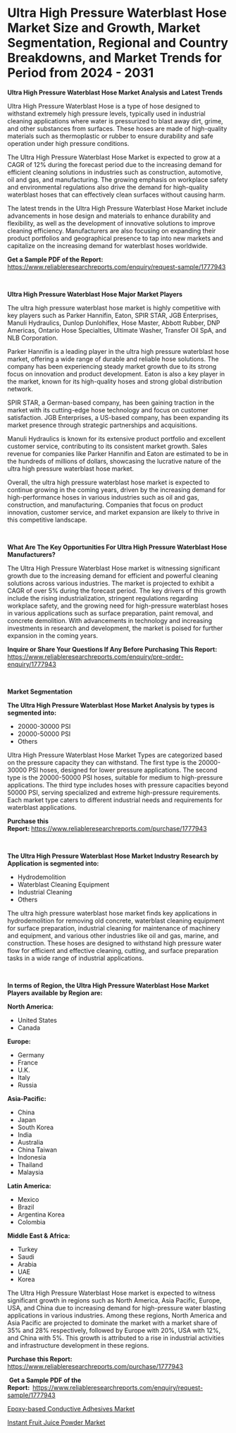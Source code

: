<p><h1>Ultra High Pressure Waterblast Hose Market Size and Growth, Market Segmentation, Regional and Country Breakdowns, and Market Trends for Period from 2024 -  2031</h1></p><p><strong>Ultra High Pressure Waterblast Hose Market Analysis and Latest Trends</strong></p>
<p><p>Ultra High Pressure Waterblast Hose is a type of hose designed to withstand extremely high pressure levels, typically used in industrial cleaning applications where water is pressurized to blast away dirt, grime, and other substances from surfaces. These hoses are made of high-quality materials such as thermoplastic or rubber to ensure durability and safe operation under high pressure conditions.</p><p>The Ultra High Pressure Waterblast Hose Market is expected to grow at a CAGR of 12% during the forecast period due to the increasing demand for efficient cleaning solutions in industries such as construction, automotive, oil and gas, and manufacturing. The growing emphasis on workplace safety and environmental regulations also drive the demand for high-quality waterblast hoses that can effectively clean surfaces without causing harm.</p><p>The latest trends in the Ultra High Pressure Waterblast Hose Market include advancements in hose design and materials to enhance durability and flexibility, as well as the development of innovative solutions to improve cleaning efficiency. Manufacturers are also focusing on expanding their product portfolios and geographical presence to tap into new markets and capitalize on the increasing demand for waterblast hoses worldwide.</p></p>
<p><strong>Get a Sample PDF of the Report:&nbsp;</strong> <a href="https://www.reliableresearchreports.com/enquiry/request-sample/1777943">https://www.reliableresearchreports.com/enquiry/request-sample/1777943</a></p>
<p>&nbsp;</p>
<p><strong>Ultra High Pressure Waterblast Hose Major Market Players</strong></p>
<p><p>The ultra high pressure waterblast hose market is highly competitive with key players such as Parker Hannifin, Eaton, SPIR STAR, JGB Enterprises, Manuli Hydraulics, Dunlop Dunlohiflex, Hose Master, Abbott Rubber, DNP Americas, Ontario Hose Specialties, Ultimate Washer, Transfer Oil SpA, and NLB Corporation. </p><p>Parker Hannifin is a leading player in the ultra high pressure waterblast hose market, offering a wide range of durable and reliable hose solutions. The company has been experiencing steady market growth due to its strong focus on innovation and product development. Eaton is also a key player in the market, known for its high-quality hoses and strong global distribution network. </p><p>SPIR STAR, a German-based company, has been gaining traction in the market with its cutting-edge hose technology and focus on customer satisfaction. JGB Enterprises, a US-based company, has been expanding its market presence through strategic partnerships and acquisitions. </p><p>Manuli Hydraulics is known for its extensive product portfolio and excellent customer service, contributing to its consistent market growth. Sales revenue for companies like Parker Hannifin and Eaton are estimated to be in the hundreds of millions of dollars, showcasing the lucrative nature of the ultra high pressure waterblast hose market. </p><p>Overall, the ultra high pressure waterblast hose market is expected to continue growing in the coming years, driven by the increasing demand for high-performance hoses in various industries such as oil and gas, construction, and manufacturing. Companies that focus on product innovation, customer service, and market expansion are likely to thrive in this competitive landscape.</p></p>
<p>&nbsp;</p>
<p><strong>What Are The Key Opportunities For Ultra High Pressure Waterblast Hose Manufacturers?</strong></p>
<p><p>The Ultra High Pressure Waterblast Hose market is witnessing significant growth due to the increasing demand for efficient and powerful cleaning solutions across various industries. The market is projected to exhibit a CAGR of over 5% during the forecast period. The key drivers of this growth include the rising industrialization, stringent regulations regarding workplace safety, and the growing need for high-pressure waterblast hoses in various applications such as surface preparation, paint removal, and concrete demolition. With advancements in technology and increasing investments in research and development, the market is poised for further expansion in the coming years.</p></p>
<p><strong>Inquire or Share Your Questions If Any Before Purchasing This Report:</strong> <a href="https://www.reliableresearchreports.com/enquiry/pre-order-enquiry/1777943">https://www.reliableresearchreports.com/enquiry/pre-order-enquiry/1777943</a></p>
<p>&nbsp;</p>
<p><strong>Market Segmentation</strong></p>
<p><strong>The Ultra High Pressure Waterblast Hose Market Analysis by types is segmented into:</strong></p>
<p><ul><li>20000-30000 PSI</li><li>20000-50000 PSI</li><li>Others</li></ul></p>
<p><p>Ultra High Pressure Waterblast Hose Market Types are categorized based on the pressure capacity they can withstand. The first type is the 20000-30000 PSI hoses, designed for lower pressure applications. The second type is the 20000-50000 PSI hoses, suitable for medium to high-pressure applications. The third type includes hoses with pressure capacities beyond 50000 PSI, serving specialized and extreme high-pressure requirements. Each market type caters to different industrial needs and requirements for waterblast applications.</p></p>
<p><strong>Purchase this Report:&nbsp;</strong><a href="https://www.reliableresearchreports.com/purchase/1777943">https://www.reliableresearchreports.com/purchase/1777943</a></p>
<p>&nbsp;</p>
<p><strong>The Ultra High Pressure Waterblast Hose Market Industry Research by Application is segmented into:</strong></p>
<p><ul><li>Hydrodemolition</li><li>Waterblast Cleaning Equipment</li><li>Industrial Cleaning</li><li>Others</li></ul></p>
<p><p>The ultra high pressure waterblast hose market finds key applications in hydrodemolition for removing old concrete, waterblast cleaning equipment for surface preparation, industrial cleaning for maintenance of machinery and equipment, and various other industries like oil and gas, marine, and construction. These hoses are designed to withstand high pressure water flow for efficient and effective cleaning, cutting, and surface preparation tasks in a wide range of industrial applications.</p></p>
<p>&nbsp;</p>
<p><strong>In terms of Region, the Ultra High Pressure Waterblast Hose Market Players available by Region are:</strong></p>
<p>
    <p> <strong> North America: </strong>
        <ul>
            <li>United States</li>
            <li>Canada</li>
        </ul>
        </p> 
    <p> <strong> Europe: </strong>
        <ul>
            <li>Germany</li>
            <li>France</li>
            <li>U.K.</li>
            <li>Italy</li>
            <li>Russia</li>
        </ul>
        </p> 
    <p> <strong> Asia-Pacific: </strong>
        <ul>
            <li>China</li>
            <li>Japan</li>
            <li>South Korea</li>
            <li>India</li>
            <li>Australia</li>
            <li>China Taiwan</li>
            <li>Indonesia</li>
            <li>Thailand</li>
            <li>Malaysia</li>
        </ul>
        </p> 
    <p> <strong> Latin America: </strong>
        <ul>
            <li>Mexico</li>
            <li>Brazil</li>
            <li>Argentina Korea</li>
            <li>Colombia</li>
        </ul>
        </p> 
    <p> <strong> Middle East & Africa: </strong>
        <ul>
            <li>Turkey</li>
            <li>Saudi</li>
            <li>Arabia</li>
            <li>UAE</li>
            <li>Korea</li>
        </ul>
    </p>
    </p>
<p><p>The Ultra High Pressure Waterblast Hose market is expected to witness significant growth in regions such as North America, Asia Pacific, Europe, USA, and China due to increasing demand for high-pressure water blasting applications in various industries. Among these regions, North America and Asia Pacific are projected to dominate the market with a market share of 35% and 28% respectively, followed by Europe with 20%, USA with 12%, and China with 5%. This growth is attributed to a rise in industrial activities and infrastructure development in these regions.</p></p>
<p><strong>Purchase this Report: </strong><a href="https://www.reliableresearchreports.com/purchase/1777943">https://www.reliableresearchreports.com/purchase/1777943</a></p>
<p>&nbsp;<strong>Get a Sample PDF of the Report:&nbsp;&nbsp;</strong><a href="https://www.reliableresearchreports.com/enquiry/request-sample/1777943">https://www.reliableresearchreports.com/enquiry/request-sample/1777943</a></p>
<p><strong></strong></p>
<p><p><a href="https://nifty-kite-d51.notion.site/Epoxy-based-Conductive-Adhesives-Market-Size-Evaluating-its-Market-Trends-Growth-and-Projections--bae9a986632847ff9f3020192c43c09a">Epoxy-based Conductive Adhesives Market</a></p><p><a href="https://view.publitas.com/reportprime-1/global-instant-fruit-juice-powder-market-by-types-applications-and-major-players-with-regional-growth-rate-analysis-and-development-situation-from-2024-to-2031/">Instant Fruit Juice Powder Market</a></p></p>